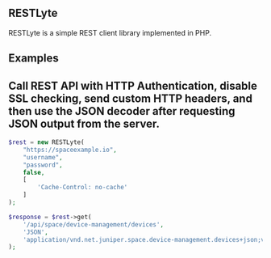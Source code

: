 RESTLyte
--------
RESTLyte is a simple REST client library implemented in PHP.


Examples
--------

Call REST API with HTTP Authentication, disable SSL checking, send custom HTTP headers, and then use the JSON decoder
after requesting JSON output from the server.
--------
```php
$rest = new RESTLyte(
    "https://spaceexample.io",
    "username",
    "password",
    false,
    [
        'Cache-Control: no-cache'
    ]
);

$response = $rest->get(
    '/api/space/device-management/devices',
    'JSON',
    'application/vnd.net.juniper.space.device-management.devices+json;version=1'
);

```


